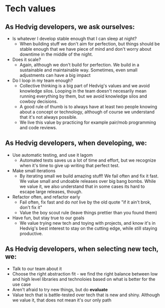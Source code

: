 # Tech values

## As Hedvig developers, we ask ourselves:

- Is whatever I develop stable enough that I can sleep at night?
  - When building stuff we don't aim for perfection, but things should be stable enough that we have piece of mind
    and don't worry about downtime in the middle of the night.
- Does it scale?
  - Again, although we don't build for perfection. We build in a sustainable and maintainable way. Sometimes, even
    small adjustments can have a big impact
- Do I loop in my team enough?
  - Collective thinking is a big part of Hedvig's values and we avoid knowledge silos. Looping in the team
    doesn't necesarily mean running everything by them, but we avoid knowledge silos and cowboy decisions.
  - A good rule of thumb is to always have at least two people knowing about a concept or technology,
    although of course we understand that it's not always possible.
  - We live this value by practicing for example pair/mob programming and code reviews.

## As Hedvig developers, when developing, we:

- Use automatic testing, and use it lagom
  - Automated tests saves us a lot of time and effort, but we recognize when it's time to give up writing
    that perfect test.
- Make small iterations
  - By iterating small we build amazing stuff! We fail often and fix it fast. We value small and undoable
    releases over big bang bombs. While we value it, we also understand that in some cases its hard to escape
    large releases, though.
- Refactor often, and refactor early
  - Fail often, fix fast and do _not_ live by the old quote "if it ain't brok, don't fix it"
  - Value the boy scout rule (leave things prettier than you found them)
- Have fun, but stay true to our goals
  - We value trying new tech and toying with projects, and know it's in Hedvig's best interest to stay on the
    cutting edge, while still staying productive.

## As Hedvig developers, when selecting new tech, we:

- Talk to our team about it
- Choose the right abstraction fit - we find the right balance between low and high level libraries and technoloies
  based on what is better for the use case
- Aren't afraid to try new things, but do __evaluate__
- Value tech that is battle-tested over tech that is new and shiny. Although we value it, that does not mean
  it's our only path

